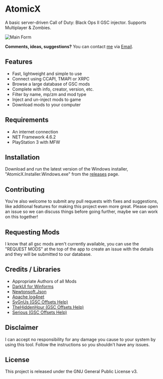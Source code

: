 <h1 align="left">AtomicX</h1>

A basic server-driven Call of Duty: Black Ops II GSC injector. Supports Multiplayer & Zombies.

![Main Form](https://github.com/ohhsodead/AtomicX/blob/master/.screenshots/demo/MainForm.png?raw=true) 

**Comments, ideas, suggestions?** You can contact [me](https://github.com/ohhsodead/) via [Email](mailto:bettercodes1@gmail.com).

## Features
* Fast, lightweight and simple to use
* Connect using CCAPI, TMAPI or XRPC
* Browse a large database of GSC mods
* Complete with info, creator, version, etc.
* Filter by name, mp/zm and mod type
* Inject and un-inject mods to game
* Download mods to your computer

## Requirements
* An internet connection
* NET Framework 4.6.2
* PlayStation 3 with MFW

## Installation
Download and run the latest version of the Windows installer, "AtomicX.Installer.Windows.exe" from the [releases](https://github.com/ohhsodead/AtomicX/releases/latest) page.
 
## Contributing
You're also welcome to submit any pull requests with fixes and suggestions, like additional features for making this project even more great. Please open an issue so we can discuss things before going further, maybe we can work on this together!
 
## Requesting Mods
I know that all gsc mods aren't currently available, you can use the "REQUEST MODS" at the top of the app to create an issue with the details and they will be submitted to our database.
 
## Credits / Libraries
- Appropriate Authors of all Mods
- [DarkUI for Winforms](https://github.com/RobinPerris/DarkUI)
- [Newtonsoft.Json](https://www.newtonsoft.com/json)
- [Apache log4net](https://logging.apache.org/log4net/)
- [SyGnUs (GSC Offsets Help)](https://github.com/SyGnUs)
- [TheHiddenHour (GSC Offsets Help)](https://github.com/TheHiddenHour)
- [Serious (GSC Offsets Help)](https://www.youtube.com/user/anthonything)
 
## Disclaimer
I can accept no responsibility for any damage you cause to your system by using this tool. Follow the instructions so you shouldn't have any issues.

## License
This project is released under the GNU General Public License v3.
